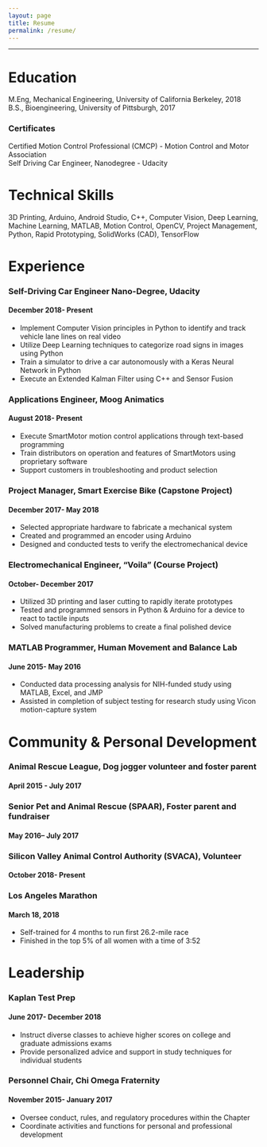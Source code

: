 ```yaml
---
layout: page
title: Resume
permalink: /resume/
---
```

***
# Education

M.Eng, Mechanical Engineering, University of California Berkeley, 2018
<br>B.S., Bioengineering, University of Pittsburgh, 2017

### Certificates

Certified Motion Control Professional (CMCP) - Motion Control and Motor Association
<br>Self Driving Car Engineer, Nanodegree - Udacity

# Technical Skills
3D Printing, Arduino, Android Studio, C++, Computer Vision, Deep Learning, Machine Learning, MATLAB, Motion Control, OpenCV, Project Management, Python, Rapid Prototyping, SolidWorks (CAD), TensorFlow

# Experience

### Self-Driving Car Engineer Nano-Degree, Udacity				      	       
#### December 2018- Present
* Implement Computer Vision principles in Python to identify and track vehicle lane lines on real video
* Utilize Deep Learning techniques to categorize road signs in images using Python
* Train a simulator to drive a car autonomously with a Keras Neural Network in Python
* Execute an Extended Kalman Filter using C++ and Sensor Fusion

### Applications Engineer, Moog Animatics                                 
#### August 2018- Present
* Execute SmartMotor motion control applications through text-based programming
* Train distributors on operation and features of SmartMotors using proprietary software
* Support customers in troubleshooting and product selection

### Project Manager, Smart Exercise Bike (Capstone Project)			      
#### December 2017- May 2018
* Selected appropriate hardware to fabricate a mechanical system
* Created and programmed an encoder using Arduino
* Designed and conducted tests to verify the electromechanical device

### Electromechanical Engineer, “Voila” (Course Project)			      	   
#### October- December 2017
* Utilized 3D printing and laser cutting to rapidly iterate prototypes
* Tested and programmed sensors in Python & Arduino for a device to react to tactile inputs
* Solved manufacturing problems to create a final polished device

### MATLAB Programmer, Human Movement and Balance Lab			 	              
#### June 2015- May 2016
* Conducted data processing analysis for NIH-funded study using MATLAB, Excel, and JMP
* Assisted in completion of subject testing for research study using Vicon motion-capture system


# Community & Personal Development

### Animal Rescue League, Dog jogger volunteer and foster parent	           		  
#### April 2015 - July 2017
### Senior Pet and Animal Rescue (SPAAR), Foster parent and fundraiser            	 
#### May 2016– July 2017
### Silicon Valley Animal Control Authority (SVACA), Volunteer						                                  
#### October 2018- Present
### Los Angeles Marathon			       						                                          
#### March 18, 2018
   * Self-trained for 4 months to run first 26.2-mile race 
   * Finished in the top 5% of all women with a time of 3:52

# Leadership

### Kaplan Test Prep							    	                                         
#### June 2017- December 2018
* Instruct diverse classes to achieve higher scores on college and graduate admissions exams
* Provide personalized advice and support in study techniques for individual students      

### Personnel Chair, Chi Omega Fraternity
#### November 2015- January 2017
* Oversee conduct, rules, and regulatory procedures within the Chapter
* Coordinate activities and functions for personal and professional development


